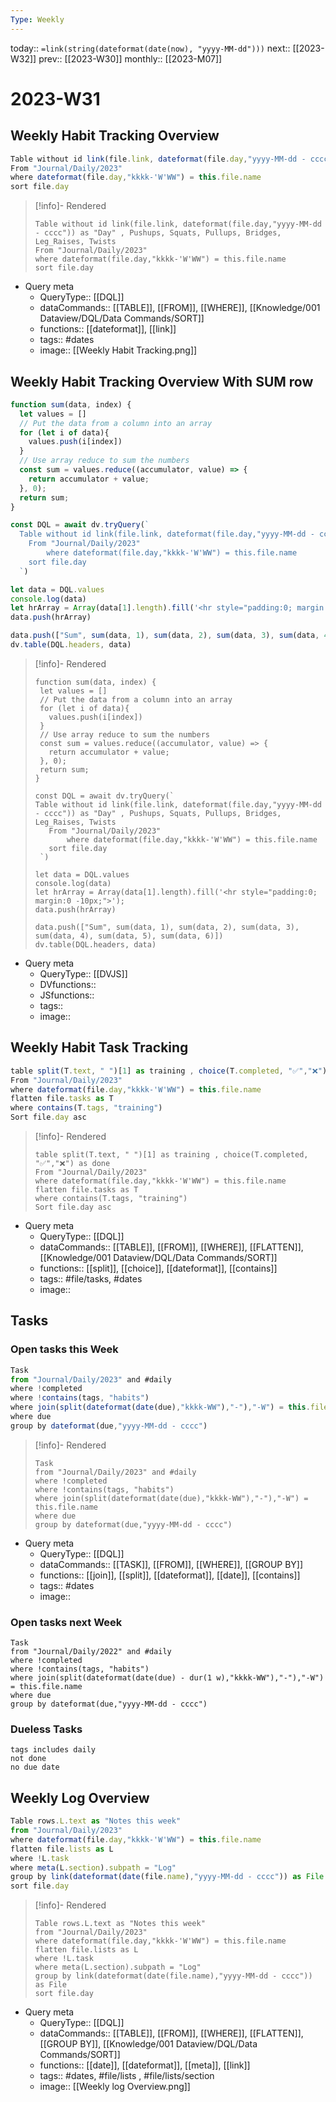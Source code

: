 ```yaml
---
Type: Weekly
---
```

today:: `=link(string(dateformat(date(now), "yyyy-MM-dd")))`
next:: [[2023-W32]]
prev::  [[2023-W30]]
monthly:: [[2023-M07]]

# 2023-W31



## Weekly Habit Tracking Overview

```js 
Table without id link(file.link, dateformat(file.day,"yyyy-MM-dd - cccc")) as "Day" , Pushups, Squats, Pullups, Bridges, Leg_Raises, Twists 
From "Journal/Daily/2023"
where dateformat(file.day,"kkkk-'W'WW") = this.file.name
sort file.day
```

>[!info]- Rendered
>```dataview
>Table without id link(file.link, dateformat(file.day,"yyyy-MM-dd - cccc")) as "Day" , Pushups, Squats, Pullups, Bridges, Leg_Raises, Twists 
>From "Journal/Daily/2023"
>where dateformat(file.day,"kkkk-'W'WW") = this.file.name
>sort file.day
>```

- Query meta
    - QueryType:: [[DQL]]
    - dataCommands:: [[TABLE]], [[FROM]], [[WHERE]], [[Knowledge/001 Dataview/DQL/Data Commands/SORT]]
    - functions:: [[dateformat]], [[link]]
    - tags:: #dates
    - image:: [[Weekly Habit Tracking.png]]

## Weekly Habit Tracking Overview With SUM row

```js
function sum(data, index) {
  let values = []
  // Put the data from a column into an array
  for (let i of data){
    values.push(i[index])
  }
  // Use array reduce to sum the numbers
  const sum = values.reduce((accumulator, value) => {
    return accumulator + value;
  }, 0);
  return sum;
}

const DQL = await dv.tryQuery(`
  Table without id link(file.link, dateformat(file.day,"yyyy-MM-dd - cccc")) as "Day" , Pushups, Squats, Pullups, Bridges, Leg_Raises, Twists 
    From "Journal/Daily/2023"
        where dateformat(file.day,"kkkk-'W'WW") = this.file.name
    sort file.day
  `)

let data = DQL.values
console.log(data)
let hrArray = Array(data[1].length).fill('<hr style="padding:0; margin:0 -10px;">');
data.push(hrArray)

data.push(["Sum", sum(data, 1), sum(data, 2), sum(data, 3), sum(data, 4), sum(data, 5), sum(data, 6)])
dv.table(DQL.headers, data)
```

>[!info]- Rendered
>
>```dataviewjs
>function sum(data, index) {
>  let values = []
>  // Put the data from a column into an array
>  for (let i of data){
>    values.push(i[index])
>  }
>  // Use array reduce to sum the numbers
>  const sum = values.reduce((accumulator, value) => {
>    return accumulator + value;
>  }, 0);
>  return sum;
>}
>
>const DQL = await dv.tryQuery(`
> Table without id link(file.link, dateformat(file.day,"yyyy-MM-dd - cccc")) as "Day" , Pushups, Squats, Pullups, Bridges, Leg_Raises, Twists 
>    From "Journal/Daily/2023"
>        where dateformat(file.day,"kkkk-'W'WW") = this.file.name
>    sort file.day
>  `)
>
>let data = DQL.values
>console.log(data)
>let hrArray = Array(data[1].length).fill('<hr style="padding:0; margin:0 -10px;">');
>data.push(hrArray)
>
>data.push(["Sum", sum(data, 1), sum(data, 2), sum(data, 3), sum(data, 4), sum(data, 5), sum(data, 6)])
>dv.table(DQL.headers, data)
>```


- Query meta
    - QueryType:: [[DVJS]]
    - DVfunctions:: 
    - JSfunctions:: 
    - tags:: 
    - image:: 



## Weekly Habit Task Tracking

```js 
table split(T.text, " ")[1] as training , choice(T.completed, "✅","❌") as done
From "Journal/Daily/2023"
where dateformat(file.day,"kkkk-'W'WW") = this.file.name
flatten file.tasks as T
where contains(T.tags, "training")
Sort file.day asc
```

>[!info]- Rendered
>```dataview
>table split(T.text, " ")[1] as training , choice(T.completed, "✅","❌") as done
>From "Journal/Daily/2023"
>where dateformat(file.day,"kkkk-'W'WW") = this.file.name
>flatten file.tasks as T
>where contains(T.tags, "training")
>Sort file.day asc
>```

- Query meta
    - QueryType:: [[DQL]]
    - dataCommands:: [[TABLE]], [[FROM]], [[WHERE]], [[FLATTEN]], [[Knowledge/001 Dataview/DQL/Data Commands/SORT]]
    - functions:: [[split]], [[choice]], [[dateformat]], [[contains]]
    - tags:: #file/tasks, #dates 
    - image:: 


## Tasks

### Open tasks this Week

```js dataview
Task
from "Journal/Daily/2023" and #daily
where !completed
where !contains(tags, "habits")
where join(split(dateformat(date(due),"kkkk-WW"),"-"),"-W") = this.file.name 
where due
group by dateformat(due,"yyyy-MM-dd - cccc")
```

>[!info]- Rendered
>```dataview
>Task
>from "Journal/Daily/2023" and #daily
>where !completed
>where !contains(tags, "habits")
>where join(split(dateformat(date(due),"kkkk-WW"),"-"),"-W") = this.file.name 
>where due
>group by dateformat(due,"yyyy-MM-dd - cccc")
>```

- Query meta
    - QueryType:: [[DQL]]
    - dataCommands:: [[TASK]], [[FROM]], [[WHERE]], [[GROUP BY]]
    - functions:: [[join]], [[split]], [[dateformat]], [[date]], [[contains]]
    - tags:: #dates 
    - image:: 


### Open tasks next Week 

```dataview
Task
from "Journal/Daily/2022" and #daily
where !completed
where !contains(tags, "habits")
where join(split(dateformat(date(due) - dur(1 w),"kkkk-WW"),"-"),"-W") = this.file.name 
where due
group by dateformat(due,"yyyy-MM-dd - cccc")
```

### Dueless Tasks

```tasks
tags includes daily
not done 
no due date

```



## Weekly Log Overview

```js dataview
Table rows.L.text as "Notes this week"
from "Journal/Daily/2023"
where dateformat(file.day,"kkkk-'W'WW") = this.file.name
flatten file.lists as L
where !L.task
where meta(L.section).subpath = "Log"
group by link(dateformat(date(file.name),"yyyy-MM-dd - cccc")) as File
sort file.day
```

>[!info]- Rendered
>```dataview
>Table rows.L.text as "Notes this week"
>from "Journal/Daily/2023"
>where dateformat(file.day,"kkkk-'W'WW") = this.file.name
>flatten file.lists as L
>where !L.task
>where meta(L.section).subpath = "Log"
>group by link(dateformat(date(file.name),"yyyy-MM-dd - cccc")) as File
>sort file.day
>```

- Query meta
    - QueryType:: [[DQL]]
    - dataCommands:: [[TABLE]], [[FROM]], [[WHERE]], [[FLATTEN]], [[GROUP BY]], [[Knowledge/001 Dataview/DQL/Data Commands/SORT]]
    - functions:: [[date]], [[dateformat]], [[meta]], [[link]]
    - tags:: #dates, #file/lists , #file/lists/section 
    - image:: [[Weekly log Overview.png]]


